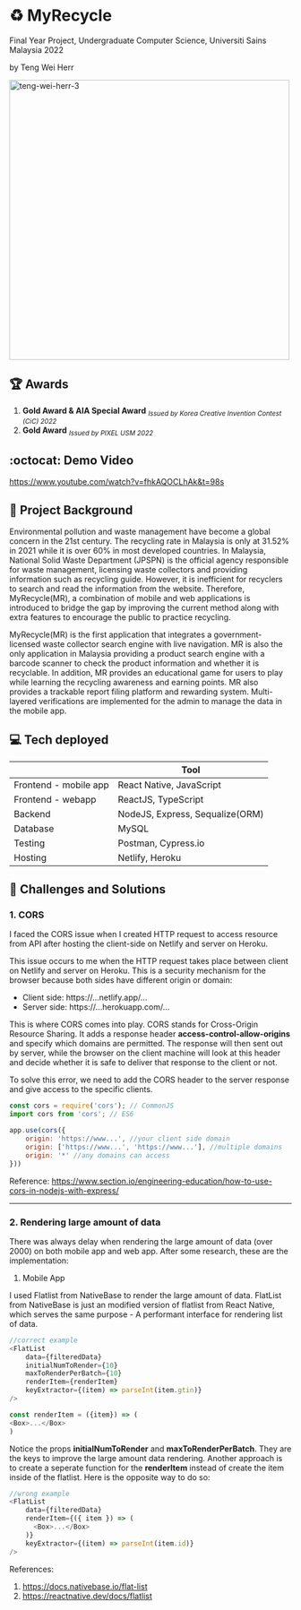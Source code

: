 # :recycle: MyRecycle
Final Year Project, Undergraduate Computer Science, Universiti Sains Malaysia 2022

by Teng Wei Herr

<img src="https://user-images.githubusercontent.com/58802811/182071231-7edf77b4-49f4-46ff-8e9b-0c9d3960dddc.jpg" alt="teng-wei-herr-3" width="500">

## :trophy: Awards
1. **Gold Award & AIA Special Award** <sub>*Issued by Korea Creative Invention Contest (CiC) 2022*</sub>
2. **Gold Award** <sub>*Issued by PIXEL USM 2022*</sub>

## :octocat: Demo Video
https://www.youtube.com/watch?v=fhkAQOCLhAk&t=98s

## :rocket: Project Background
Environmental pollution and waste management have become a global concern in the 21st century. The recycling rate in Malaysia is only at 31.52% in 2021 while it is over 60% in most developed countries. In Malaysia, National Solid Waste Department (JPSPN) is the official agency responsible for waste management, licensing waste collectors and providing information such as recycling guide. However, it is inefficient for recyclers to search and read the information from the website. Therefore, MyRecycle(MR), a combination of mobile and web applications is introduced to bridge the gap by improving the current method along with extra features to encourage the public to practice recycling.

MyRecycle(MR) is the first application that integrates a government-licensed waste collector search engine with live navigation. MR is also the only application in Malaysia providing a product search engine with a barcode scanner to check the product information and whether it is recyclable. In addition, MR provides an educational game for users to play while learning the recycling awareness and earning points. MR also provides a trackable report filing platform and rewarding system. Multi-layered verifications are implemented for the admin to manage the data in the mobile app.

## :computer: Tech deployed

|   | Tool |
| ------------- | ------------- |
| Frontend - mobile app  | React Native, JavaScript |
| Frontend - webapp | ReactJS, TypeScript |
| Backend | NodeJS, Express, Sequalize(ORM) |
| Database | MySQL |
| Testing | Postman, Cypress.io |
| Hosting | Netlify, Heroku |

## :beers: Challenges and Solutions

### 1. CORS

I faced the CORS issue when I created HTTP request to access resource from API after hosting the client-side on Netlify and server on Heroku. 

This issue occurs to me when the HTTP request takes place between client on Netlify and server on Heroku. This is a security mechanism for the browser because both sides have different origin or domain:

- Client side: https://...netlify.app/...
- Server side: https://...herokuapp.com/...

This is where CORS comes into play. CORS stands for Cross-Origin Resource Sharing. It adds a response header **access-control-allow-origins** and specify which domains are permitted. The response will then sent out by server, while the browser on the client machine will look at this header and decide whether it is safe to deliver that response to the client or not.

To solve this error, we need to add the CORS header to the server response and give access to the specific clients.
```javascript
const cors = require('cors'); // CommonJS
import cors from 'cors'; // ES6

app.use(cors({
    origin: 'https://www...', //your client side domain
    origin: ['https://www...', 'https://www...'], //multiple domains
    origin: '*' //any domains can access
}))
```

Reference: https://www.section.io/engineering-education/how-to-use-cors-in-nodejs-with-express/



--------------------------------------------------------------------------------------------------------------------------------

### 2. Rendering large amount of data

There was always delay when rendering the large amount of data (over 2000) on both mobile app and web app. After some research, these are the implementation:
1. Mobile App

I used Flatlist from NativeBase to render the large amount of data. FlatList from NativeBase is just an modified version of flatlist from React Native, which serves the same purpose - A performant interface for rendering list of data.

```javascript
//correct example
<FlatList
    data={filteredData}
    initialNumToRender={10}
    maxToRenderPerBatch={10}
    renderItem={renderItem}
    keyExtractor={(item) => parseInt(item.gtin)}
/>

const renderItem = ({item}) => (
<Box>...</Box>
)
```

Notice the props **initialNumToRender** and **maxToRenderPerBatch**. They are the keys to improve the large amount data rendering. Another approach is to  create a seperate function for the **renderItem** instead of create the item inside of the flatlist. Here is the opposite way to do so:

```javascript
//wrong example
<FlatList
    data={filteredData}
    renderItem={({ item }) => (
      <Box>...</Box>
    )}
    keyExtractor={(item) => parseInt(item.id)}
/>
```

References: 
1. https://docs.nativebase.io/flat-list
1. https://reactnative.dev/docs/flatlist

